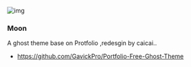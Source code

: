 

![img](http://caicai-yun.b0.upaiyun.com/photo/asd2jlksadlas.png)

### Moon

A ghost theme base on Protfolio ,redesgin by caicai..

- https://github.com/GavickPro/Portfolio-Free-Ghost-Theme


 

